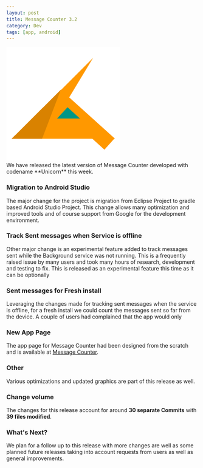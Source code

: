```yaml
---
layout: post
title: Message Counter 3.2
category: Dev
tags: [app, android]
---
```

<div class="custom-post-header teal">
  <div class="custom-post-title">
    <img src="https://raw.githubusercontent.com/midhunhk/artwork/master/MessageCounter/exports/app-icon/codenamed/icon_unicorn.png" style="display: inline-block;"/>
  </div>
</div>
We have released the latest version of Message Counter developed with codename **Unicorn**  this week.

<!-- more -->
### Migration to Android Studio
The major change for the project is migration from Eclipse Project to gradle based Android Studio Project.
This change allows many optimization and improved tools and of course support from Google for the development environment. 

### Track Sent messages when Service is offline
Other major change is an experimental feature added to track messages sent while the Background service was not running. This is a frequently
raised issue by many users and took many hours of research, development and testing to fix. This is released as an experimental feature
this time as it can be optionally

### Sent messages for Fresh install
Leveraging the changes made for tracking sent messages when the service is offline, for a fresh install we could count the messages
sent so far from the device. A couple of users had complained that the app would only

### New App Page
The app page for Message Counter had been designed from the scratch and is available at [Message Counter](http://midhunhk.github.io/message-counter/).

### Other
Various optimizations and updated graphics are part of this release as well.

### Change volume
The changes for this release account for around **30 separate Commits** with **39 files modified**.

### What's Next?
We plan for a follow up to this release with more changes are well as some planned future releases taking into account requests from users as well as general improvements.
